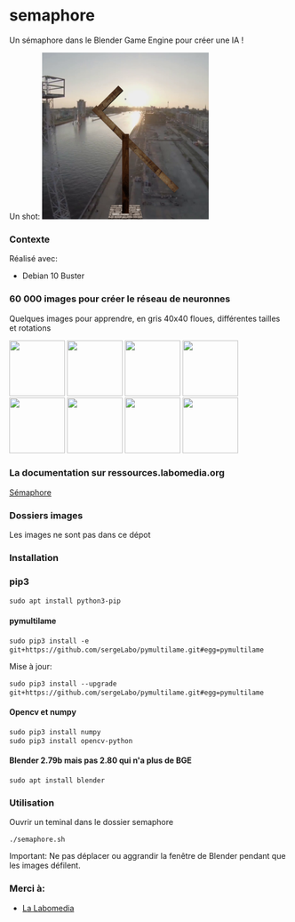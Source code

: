 # semaphore

Un sémaphore dans le Blender Game Engine pour créer une IA !

Un shot:
<img src="/doc/shot_15_y.png" width="300" height="300">

### Contexte

Réalisé avec:

* Debian 10 Buster

### 60 000 images pour créer le réseau de neuronnes

Quelques images pour apprendre, en gris 40x40 floues, différentes tailles et rotations

<img src="/doc/some_training_shot/shot_24000_i.png" width="100" height="100"/>
<img src="/doc/some_training_shot/shot_24001_ .png" width="100" height="100"/>
<img src="/doc/some_training_shot/shot_24002_f.png" width="100" height="100"/>
<img src="/doc/some_training_shot/shot_24003_a.png" width="100" height="100"/>
<img src="/doc/some_training_shot/shot_24004_c.png" width="100" height="100"/>
<img src="/doc/some_training_shot/shot_24005_i.png" width="100" height="100"/>
<img src="/doc/some_training_shot/shot_24006_e.png" width="100" height="100"/>
<img src="/doc/some_training_shot/shot_24007_m.png" width="100" height="100"/>


### La documentation sur ressources.labomedia.org

[Sémaphore](https://ressources.labomedia.org/jeu_du_semaphore_dans_le_blender_game_engine)

### Dossiers images

Les images ne sont pas dans ce dépot

### Installation

### pip3

~~~text
sudo apt install python3-pip
~~~

#### pymultilame

~~~text
sudo pip3 install -e git+https://github.com/sergeLabo/pymultilame.git#egg=pymultilame
~~~

Mise à jour:
~~~text
sudo pip3 install --upgrade git+https://github.com/sergeLabo/pymultilame.git#egg=pymultilame
~~~

#### Opencv et numpy

~~~text
sudo pip3 install numpy
sudo pip3 install opencv-python
~~~

#### Blender 2.79b mais pas 2.80 qui n'a plus de BGE

~~~text
sudo apt install blender
~~~

### Utilisation

Ouvrir un teminal dans le dossier semaphore
~~~text
./semaphore.sh
~~~

Important: Ne pas déplacer ou aggrandir la fenêtre de Blender pendant que les
images défilent.

### Merci à:

* [La Labomedia](https://ressources.labomedia.org)
